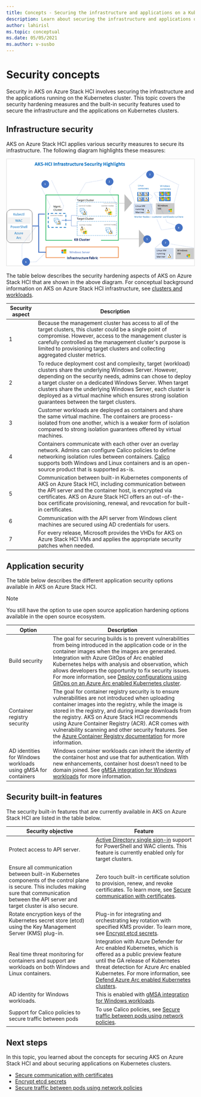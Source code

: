 ```yaml
---
title: Concepts - Securing the infrastructure and applications on a Kubernetes cluster for Azure Kubernetes Services (AKS) on Azure Stack HCI
description: Learn about securing the infrastructure and applications on a Kubernetes cluster in AKS on Azure Stack HCI.
author: lahirisl
ms.topic: conceptual
ms.date: 05/05/2021
ms.author: v-susbo
---
```


# Security concepts
Security in AKS on Azure Stack HCI involves securing the infrastructure and the applications running on the Kubernetes cluster. This topic covers the security hardening measures and the built-in security features used to secure the infrastructure and the applications on Kubernetes clusters.

## Infrastructure security
AKS on Azure Stack HCI applies various security measures to secure its infrastructure. The following diagram highlights these measures:

![Illustrates the infrastructure security of Azure Kubernetes Service on Azure Stack HCI](.\media\concepts\security-infrastructure.png)

The table below describes the security hardening aspects of AKS on Azure Stack HCI that are shown in the above diagram. For conceptual background information on AKS on Azure Stack HCI infrastructure, see [clusters and workloads](./kubernetes-concepts.md). 

| Security aspect |  Description  |
| ------  | --------|
| 1  | Because the management cluster has access to all of the target clusters, this cluster could be a single point of compromise. However, access to the  management cluster is carefully controlled as the management cluster's purpose is limited to provisioning target clusters and collecting aggregated cluster metrics. |
| 2 | To reduce deployment cost and complexity, target (workload) clusters share the underlying Windows Server. However, depending on the security needs, admins can chose to deploy a target cluster on a dedicated Windows Server. When target clusters share the underlying Windows Server, each cluster is deployed as a virtual machine which ensures strong isolation guarantees between the target clusters. |
| 3 |  Customer workloads are deployed as containers and share the same virtual machine. The containers are process-isolated from one another, which is a weaker form of isolation compared to strong isolation guarantees offered by virtual machines.  |
| 4 | Containers communicate with each other over an overlay network. Admins can configure Calico policies to define networking isolation rules between containers. [Calico](./calico-networking-policy.md) supports both Windows and Linux containers and is an open-source product that is supported as-is.   |
 5 | Communication between built-in Kubernetes components of AKS on Azure Stack HCI, including communication between the API server and the container host, is encrypted via certificates. AKS on Azure Stack HCI offers an out-of-the-box certificate provisioning, renewal, and revocation for built-in certificates.    |
 6 | Communication with the API server from Windows client machines are secured using AD credentials for users.  |
 7 | For every release, Microsoft provides the VHDs for AKS on Azure Stack HCI VMs and applies the appropriate security patches when needed.  |

## Application security
The table below describes the different application security options available in AKS on Azure Stack HCI. 

> [!NOTE]
> You still have the option to use open source application hardening options available in the open source ecosystem.

| Option |  Description  |
| ------- | -----------|
| Build security | The goal for securing builds is to prevent vulnerabilities from being introduced in the application code or in the container images when the images are generated. Integration with Azure GitOps of Arc enabled Kubernetes helps with analysis and observation, which allows developers the opportunity to fix security issues. For more information, see [Deploy configurations using GitOps on an Azure Arc enabled Kubernetes cluster](https://docs.microsoft.com/azure/azure-arc/kubernetes/tutorial-use-gitops-connected-cluster).  |
| Container registry security| The goal for container registry security is to ensure vulnerabilities are not introduced when uploading container images into the registry, while the image is stored in the registry, and during image downloads from the registry. AKS on Azure Stack HCI recommends using Azure Container Registry (ACR). ACR comes with vulnerability scanning and other security features. See the [Azure Container Registry documentation](https://docs.microsoft.com/azure/container-registry/) for more information.  |
| AD identities for Windows workloads using gMSA for containers | Windows container workloads can inherit the identity of the container host and use that for authentication. With new enhancements, container host doesn’t need to be domain joined. See [gMSA integration for Windows workloads](./prepare-windows-nodes-gmsa.md) for more information. |

## Security built-in features
The security built-in features that are currently available in AKS on Azure Stack HCI are listed in the table below. 

|  Security objective  |   Feature  |
|-----------   |  --------- |
| Protect access to API server.  | [Active Directory single sign-in](./ad-sso.md) support for PowerShell and WAC clients. This feature is currently enabled only for target clusters.  |
|  Ensure all communication between built-in Kubernetes components of the control plane is secure. This includes making sure that communication between the API server and target cluster is also secure.| Zero touch built-in certificate solution to provision, renew, and revoke certificates. To learn more, see [Secure communication with certificates](./secure-communication.md). | 
| Rotate encryption keys of the Kubernetes secret store (etcd) using the Key Management Server (KMS) plug-in. | Plug-in for integrating and orchestrating key rotation with specified KMS provider. To learn more, see [Encrypt etcd secrets](./encrypt-secrets.md). |
| Real time threat monitoring for containers and support are workloads on both Windows and Linux containers.  | Integration with Azure Defender for Arc enabled Kubernetes, which is offered as a public preview feature until the GA release of Kubernetes threat detection for Azure Arc enabled Kubernetes. For more information, see [Defend Azure Arc enabled Kubernetes clusters](https://docs.microsoft.com/azure/security-center/defender-for-kubernetes-azure-arc?tabs=k8s-deploy-asc%2Ck8s-verify-asc%2Ck8s-remove-arc). |
| AD identity for Windows workloads.  | This is enabled with [gMSA integration for Windows workloads](./prepare-windows-nodes-gmsa.md). |
| Support for Calico policies to secure traffic between pods  | To use Calico policies, see [Secure traffic between pods using network policies](./calico-networking-policy.md). |

## Next steps
In this topic, you learned about the concepts for securing AKS on Azure Stack HCI and about securing applications on Kubernetes clusters.

- [Secure communication with certificates](./secure-communication.md)
- [Encrypt etcd secrets](./encrypt-secrets.md)
- [Secure traffic between pods using network policies](./calico-networking-policy.md)